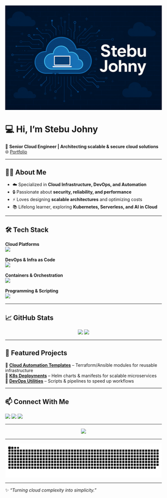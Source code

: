 <!-- Custom Banner -->
<p align="center">
  <img src="./banner.png" alt="Stebu Johny Banner" />
</p>

# 💻 Hi, I’m Stebu Johny  

🚀 **Senior Cloud Engineer | Architecting scalable & secure cloud solutions**  
🌐 [Portfolio](https://stebujohny.vercel.app)  

---

## 🧑‍💻 About Me  
- ☁️ Specialized in **Cloud Infrastructure, DevOps, and Automation**  
- 🔒 Passionate about **security, reliability, and performance**  
- ⚡ Loves designing **scalable architectures** and optimizing costs  
- 📚 Lifelong learner, exploring **Kubernetes, Serverless, and AI in Cloud**  

---

## 🛠️ Tech Stack  
**Cloud Platforms**  
<img src="https://skillicons.dev/icons?i=aws,azure,gcp" />  

**DevOps & Infra as Code**  
<img src="https://skillicons.dev/icons?i=terraform,ansible,githubactions" />  

**Containers & Orchestration**  
<img src="https://skillicons.dev/icons?i=docker,kubernetes" />  

**Programming & Scripting**  
<img src="https://skillicons.dev/icons?i=python,bash,powershell" />  

---

## 📈 GitHub Stats  

<p align="center">
  <img src="https://github-readme-stats.vercel.app/api?username=stebujohny&show_icons=true&theme=tokyonight" height="180"/>
  <img src="https://github-readme-stats.vercel.app/api/top-langs/?username=stebujohny&layout=compact&theme=tokyonight" height="180"/>
</p>

---

## 🌟 Featured Projects  
🔹 [**Cloud Automation Templates**](#) – Terraform/Ansible modules for reusable infrastructure  
🔹 [**K8s Deployments**](#) – Helm charts & manifests for scalable microservices  
🔹 [**DevOps Utilities**](#) – Scripts & pipelines to speed up workflows  

---

## 📫 Connect With Me  
<p>
  <a href="https://stebujohny.vercel.app"><img src="https://img.shields.io/badge/Portfolio-0f2027?style=for-the-badge&logo=vercel&logoColor=white" /></a>
  <a href="https://linkedin.com/in/stebujohny"><img src="https://img.shields.io/badge/LinkedIn-2c5364?style=for-the-badge&logo=linkedin&logoColor=white" /></a>
  <a href="https://twitter.com/stebujohny"><img src="https://img.shields.io/badge/Twitter-0f2027?style=for-the-badge&logo=twitter&logoColor=white" /></a>
</p>

---

<p align="center">
  <img src="https://github-readme-streak-stats.herokuapp.com/?user=stebujohny&theme=tokyonight" />
</p>

---

<p align="center">
  <img src="https://github.com/Platane/snk/raw/output/github-contribution-grid-snake.svg" alt="snake animation" />
</p>

---

✨ *“Turning cloud complexity into simplicity.”*  
